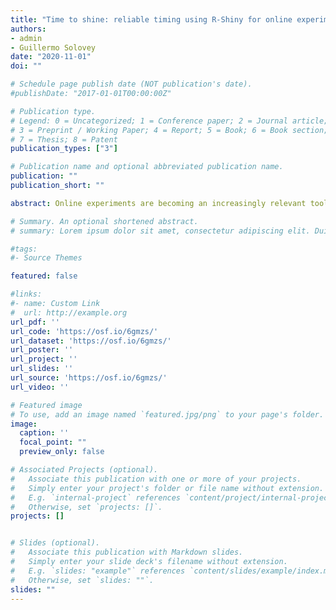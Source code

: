 ```yaml
---
title: "Time to shine: reliable timing using R-Shiny for online experiments (preprint)"
authors:
- admin
- Guillermo Solovey
date: "2020-11-01"
doi: ""

# Schedule page publish date (NOT publication's date).
#publishDate: "2017-01-01T00:00:00Z"

# Publication type.
# Legend: 0 = Uncategorized; 1 = Conference paper; 2 = Journal article;
# 3 = Preprint / Working Paper; 4 = Report; 5 = Book; 6 = Book section;
# 7 = Thesis; 8 = Patent
publication_types: ["3"]

# Publication name and optional abbreviated publication name.
publication: ""
publication_short: ""

abstract: Online experiments are becoming an increasingly relevant tool for cognitive science research. Its appeal is founded on the ability to collect data from a large number of participants in a short time and at a relatively low cost. However, compared to controlled laboratory studies, online data is far more noisy. This is especially relevant when reliable timing at a millisecond-level is paramount, as it is the case for many decision making tasks. In this paper we sought to replicate a well-validated cognitive effect -the distance effect in number comparisons- using an online mobile-friendly app developed with open-source tools in R-Shiny. In this task, adapted from Dehaene et al, participants have to decide whether a number on the screen is larger or smaller than a standard (65 in our study). The distance effect stands for the fact that response time (RT) is significantly larger as the presented number is closer to 65. A total of  N=170 participants (110 with a mobile, 60 on a desktop computer) completed 116 trials over a ~7 min session. Using generalized linear mixed models (GLMMs) estimated with Bayesian inference methods, we found a numerical distance effect strikingly similar to the reported results in the original study. Furthermore, we found systematic offsets in RTs for different OS, browsers and devices. Our results demonstrate the reliability of timing-data collection with R-Shiny. By doing so, our work paves the ground for seamless and robust implementation of simple cognitive tasks in online studies over desktop and mobile devices using R, a single and widely used programming framework among cognitive scientists.

# Summary. An optional shortened abstract.
# summary: Lorem ipsum dolor sit amet, consectetur adipiscing elit. Duis posuere tellus ac convallis placerat. Proin tincidunt magna sed ex sollicitudin condimentum.

#tags:
#- Source Themes

featured: false

#links:
#- name: Custom Link
#  url: http://example.org
url_pdf: ''
url_code: 'https://osf.io/6gmzs/'
url_dataset: 'https://osf.io/6gmzs/'
url_poster: ''
url_project: ''
url_slides: ''
url_source: 'https://osf.io/6gmzs/'
url_video: ''

# Featured image
# To use, add an image named `featured.jpg/png` to your page's folder. 
image:
  caption: ''
  focal_point: ""
  preview_only: false

# Associated Projects (optional).
#   Associate this publication with one or more of your projects.
#   Simply enter your project's folder or file name without extension.
#   E.g. `internal-project` references `content/project/internal-project/index.md`.
#   Otherwise, set `projects: []`.
projects: []


# Slides (optional).
#   Associate this publication with Markdown slides.
#   Simply enter your slide deck's filename without extension.
#   E.g. `slides: "example"` references `content/slides/example/index.md`.
#   Otherwise, set `slides: ""`.
slides: ""
---
```

